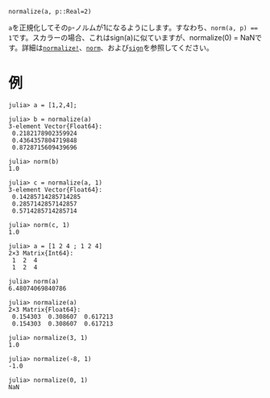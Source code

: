 ```
normalize(a, p::Real=2)
```

`a`を正規化してその`p`-ノルムが1になるようにします。すなわち、`norm(a, p) == 1`です。スカラーの場合、これはsign(a)に似ていますが、normalize(0) = NaNです。詳細は[`normalize!`](@ref)、[`norm`](@ref)、および[`sign`](@ref)を参照してください。

# 例

```jldoctest
julia> a = [1,2,4];

julia> b = normalize(a)
3-element Vector{Float64}:
 0.2182178902359924
 0.4364357804719848
 0.8728715609439696

julia> norm(b)
1.0

julia> c = normalize(a, 1)
3-element Vector{Float64}:
 0.14285714285714285
 0.2857142857142857
 0.5714285714285714

julia> norm(c, 1)
1.0

julia> a = [1 2 4 ; 1 2 4]
2×3 Matrix{Int64}:
 1  2  4
 1  2  4

julia> norm(a)
6.48074069840786

julia> normalize(a)
2×3 Matrix{Float64}:
 0.154303  0.308607  0.617213
 0.154303  0.308607  0.617213

julia> normalize(3, 1)
1.0

julia> normalize(-8, 1)
-1.0

julia> normalize(0, 1)
NaN
```

